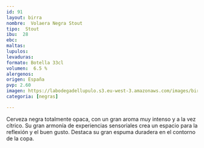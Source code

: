 ```yaml
---
id: 91
layout: birra
nombre:  Volaera Negra Stout
tipo:  Stout
ibu:  28
ebc:
maltas: 
lupulos: 
levaduras: 
formato: Botella 33cl
volumen:  6.5 %
alergenos: 
origen: España
pvp: 2.60
imagen: https://labodegadellupulo.s3.eu-west-3.amazonaws.com/images/birras/volaerastout.jpg
categoria: [negras]

---
```

Cerveza negra totalmente opaca, con un gran aroma muy intenso y a la vez cítrico. Su gran armonía de experiencias sensoriales crea un espacio para la reflexión y el buen gusto. Destaca su gran espuma duradera en el contorno de la copa.